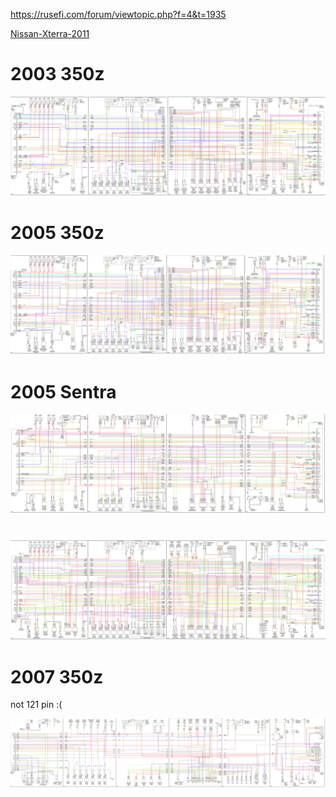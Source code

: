 https://rusefi.com/forum/viewtopic.php?f=4&t=1935

[Nissan-Xterra-2011](Nissan-Xterra-2011)

# 2003 350z

![x](OEM-Docs/Nissan/2003-350z-ecu.png)

# 2005 350z

![x](OEM-Docs/Nissan/2005-350z-ecu.png)

# 2005 Sentra

![x](OEM-Docs/Nissan/2005-sentra-2.5-ecu.png)

#

![x](OEM-Docs/Nissan/2005-maxima-ecu.png)

# 2007 350z

not 121 pin :(

![x](OEM-Docs/Nissan/2007-350z-ecu.png)
